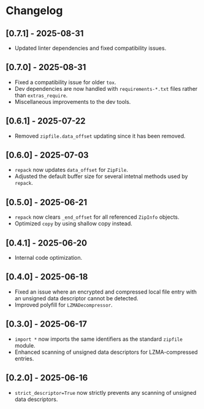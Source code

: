 # Changelog

## [0.7.1] - 2025-08-31
* Updated linter dependencies and fixed compatibility issues.

## [0.7.0] - 2025-08-31
* Fixed a compatibility issue for older `tox`.
* Dev dependencies are now handled with `requirements-*.txt` files rather than `extras_require`.
* Miscellaneous improvements to the dev tools.

## [0.6.1] - 2025-07-22
* Removed `zipfile.data_offset` updating since it has been removed.

## [0.6.0] - 2025-07-03
* `repack` now updates `data_offset` for `ZipFile`.
* Adjusted the default buffer size for several intetnal methods used by `repack`.

## [0.5.0] - 2025-06-21
* `repack` now clears `_end_offset` for all referenced `ZipInfo` objects.
* Optimized `copy` by using shallow copy instead.

## [0.4.1] - 2025-06-20
* Internal code optimization.

## [0.4.0] - 2025-06-18
* Fixed an issue where an encrypted and compressed local file entry with an unsigned data descriptor cannot be detected.
* Improved polyfill for `LZMADecompressor`.

## [0.3.0] - 2025-06-17
* `import *` now imports the same identifiers as the standard `zipfile` module.
* Enhanced scanning of unsigned data descriptors for LZMA-compressed entries.

## [0.2.0] - 2025-06-16
* `strict_descriptor=True` now strictly prevents any scanning of unsigned data descriptors.
